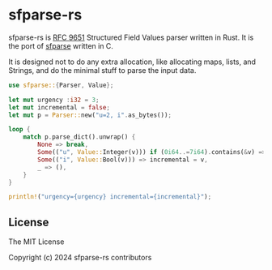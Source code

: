 # sfparse-rs

sfparse-rs is [RFC
9651](https://datatracker.ietf.org/doc/html/rfc9651) Structured Field
Values parser written in Rust.  It is the port of
[sfparse](https://github.com/ngtcp2/sfparse) written in C.

It is designed not to do any extra allocation, like allocating maps,
lists, and Strings, and do the minimal stuff to parse the input data.

```rust
use sfparse::{Parser, Value};

let mut urgency :i32 = 3;
let mut incremental = false;
let mut p = Parser::new("u=2, i".as_bytes());

loop {
    match p.parse_dict().unwrap() {
        None => break,
        Some(("u", Value::Integer(v))) if (0i64..=7i64).contains(&v) => urgency = v as i32,
        Some(("i", Value::Bool(v))) => incremental = v,
        _ => (),
    }
}

println!("urgency={urgency} incremental={incremental}");
```

## License

The MIT License

Copyright (c) 2024 sfparse-rs contributors
